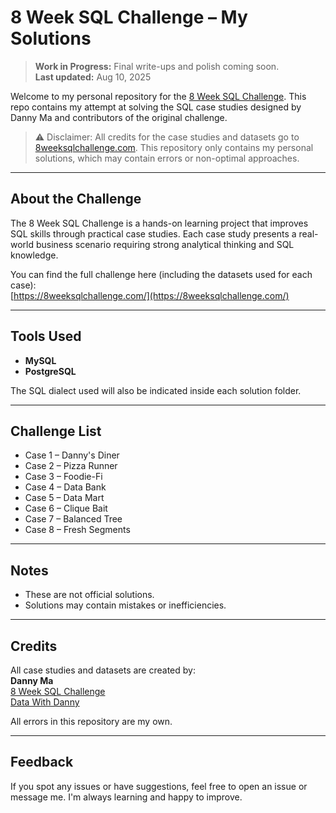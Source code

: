# 8 Week SQL Challenge – My Solutions

> **Work in Progress:** Final write-ups and polish coming soon.  
> **Last updated:** Aug 10, 2025

Welcome to my personal repository for the [8 Week SQL Challenge](https://8weeksqlchallenge.com/). This repo contains my attempt at solving the SQL case studies designed by Danny Ma and contributors of the original challenge.

> ⚠️ Disclaimer: All credits for the case studies and datasets go to [8weeksqlchallenge.com](https://8weeksqlchallenge.com/). This repository only contains my personal solutions, which may contain errors or non-optimal approaches.

---

## About the Challenge

The 8 Week SQL Challenge is a hands-on learning project that improves SQL skills through practical case studies. Each case study presents a real-world business scenario requiring strong analytical thinking and SQL knowledge.

You can find the full challenge here (including the datasets used for each case):  
[https://8weeksqlchallenge.com/](https://8weeksqlchallenge.com/)

---

## Tools Used

- **MySQL**  
- **PostgreSQL** 

The SQL dialect used will also be indicated inside each solution folder.

---

## Challenge List

- Case 1 – Danny's Diner
- Case 2 – Pizza Runner
- Case 3 – Foodie-Fi
- Case 4 – Data Bank
- Case 5 – Data Mart
- Case 6 – Clique Bait
- Case 7 – Balanced Tree
- Case 8 – Fresh Segments

---

## Notes

- These are not official solutions.
- Solutions may contain mistakes or inefficiencies.

---

## Credits

All case studies and datasets are created by:  
**Danny Ma**  
[8 Week SQL Challenge](https://8weeksqlchallenge.com/)  
[Data With Danny](https://www.datawithdanny.com/)

All errors in this repository are my own.

---

## Feedback

If you spot any issues or have suggestions, feel free to open an issue or message me. I'm always learning and happy to improve.
